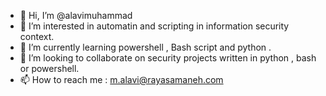 - 👋 Hi, I’m @alavimuhammad
- 👀 I’m interested in automatin and scripting in information security context. 
- 🌱 I’m currently learning powershell , Bash script and python . 
- 💞️ I’m looking to collaborate on security projects written in python , bash or powershell.
- 📫 How to reach me : m.alavi@rayasamaneh.com

<!---
alavimuhammad/alavimuhammad is a ✨ special ✨ repository because its `README.md` (this file) appears on your GitHub profile.
You can click the Preview link to take a look at your changes.
--->
